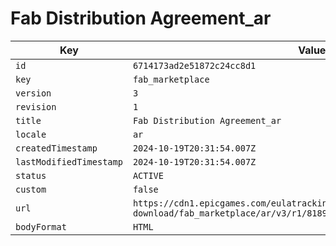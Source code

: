 # Fab Distribution Agreement_ar

| Key | Value |
| --- | ----- |
| `id` | `6714173ad2e51872c24cc8d1` |
| `key` | `fab_marketplace` |
| `version` | `3` |
| `revision` | `1` |
| `title` | `Fab Distribution Agreement_ar` |
| `locale` | `ar` |
| `createdTimestamp` | `2024-10-19T20:31:54.007Z` |
| `lastModifiedTimestamp` | `2024-10-19T20:31:54.007Z` |
| `status` | `ACTIVE` |
| `custom` | `false` |
| `url` | `https://cdn1.epicgames.com/eulatracking-download/fab_marketplace/ar/v3/r1/81896369b522fc7b02b59d64070d8cf5.pdf` |
| `bodyFormat` | `HTML` |
